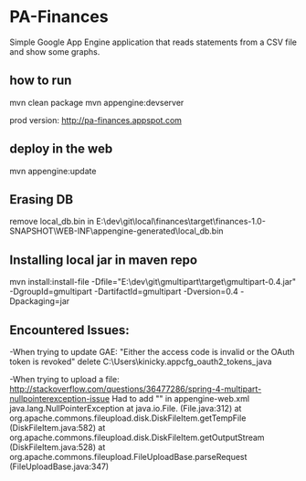 PA-Finances
=============================

Simple Google App Engine application that reads statements from a CSV file and show some graphs.

## how to run
mvn clean package
mvn appengine:devserver

prod version: http://pa-finances.appspot.com


## deploy in the web
mvn appengine:update


## Erasing DB
remove local_db.bin in 
E:\dev\git\local\finances\target\finances-1.0-SNAPSHOT\WEB-INF\appengine-generated\local_db.bin

## Installing local jar in maven repo
mvn install:install-file -Dfile="E:\dev\git\gmultipart\target\gmultipart-0.4.jar" -DgroupId=gmultipart -DartifactId=gmultipart -Dversion=0.4 -Dpackaging=jar

## Encountered Issues:

-When trying to update GAE:
"Either the access code is invalid or the OAuth token is revoked"
delete C:\Users\kinicky\.appcfg_oauth2_tokens_java


-When trying to upload a file:
http://stackoverflow.com/questions/36477286/spring-4-multipart-nullpointerexception-issue
Had to add ""<property name="java.io.tmpdir" value="/"/> in appengine-web.xml
java.lang.NullPointerException
at java.io.File.<init> (File.java:312)
at org.apache.commons.fileupload.disk.DiskFileItem.getTempFile (DiskFileItem.java:582)
at org.apache.commons.fileupload.disk.DiskFileItem.getOutputStream (DiskFileItem.java:528)
at org.apache.commons.fileupload.FileUploadBase.parseRequest (FileUploadBase.java:347)





